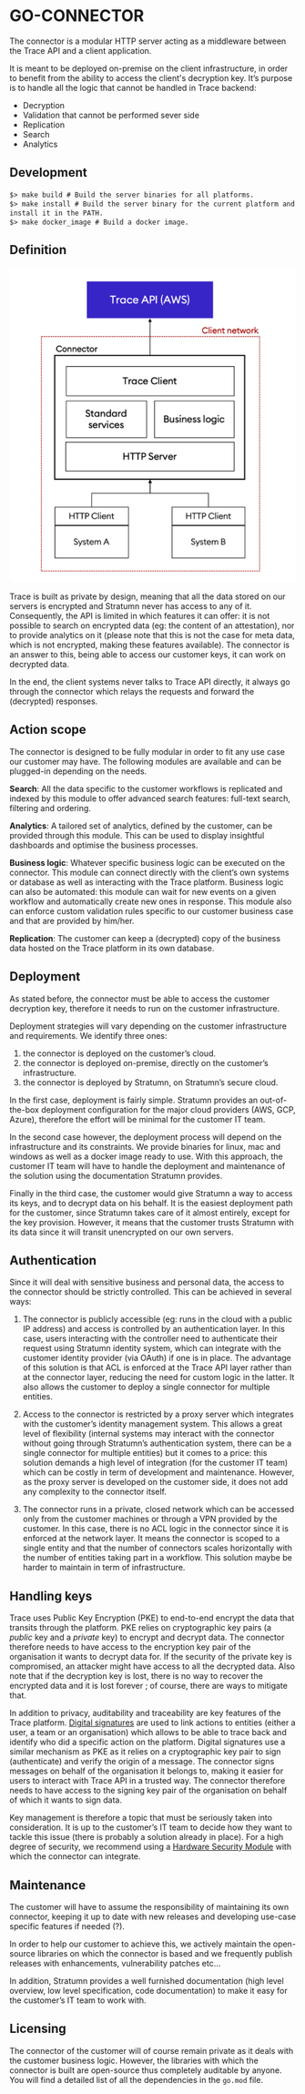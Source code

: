 # GO-CONNECTOR

The connector is a modular HTTP server acting as a middleware between the Trace API and a client application.

It is meant to be deployed on-premise on the client infrastructure, in order to benefit from the ability to access the client's decryption key. It’s purpose is to handle all the logic that cannot be handled in Trace backend:

- Decryption
- Validation that cannot be performed sever side
- Replication
- Search
- Analytics

## Development

```shell
$> make build # Build the server binaries for all platforms.
$> make install # Build the server binary for the current platform and install it in the PATH.
$> make docker_image # Build a docker image.
```

## Definition

<p align="center">
    <img src ="./assets/trace_connector_doc.jpg">
</p>

Trace is built as private by design, meaning that all the data stored on our servers is encrypted and Stratumn never has access to any of it. Consequently, the API is limited in which features it can offer: it is not possible to search on encrypted data (eg: the content of an attestation), nor to provide analytics on it (please note that this is not the case for meta data, which is not encrypted, making these features available). The connector is an answer to this, being able to access our customer keys, it can work on decrypted data.

In the end, the client systems never talks to Trace API directly, it always go through the connector which relays the requests and forward the (decrypted) responses.

## Action scope

The connector is designed to be fully modular in order to fit any use case our customer may have. The following modules are available and can be plugged-in depending on the needs.

**Search**: All the data specific to the customer workflows is replicated and indexed by this module to offer advanced search features: full-text search, filtering and ordering.

**Analytics**: A tailored set of analytics, defined by the customer, can be provided through this module. This can be used to display insightful dashboards and optimise the business processes.

**Business logic**: Whatever specific business logic can be executed on the connector. This module can connect directly with the client’s own systems or database as well as interacting with the Trace platform.
Business logic can also be automated: this module can wait for new events on a given workflow and automatically create new ones in response.
This module also can enforce custom validation rules specific to our customer business case and that are provided by him/her.

**Replication**: The customer can keep a (decrypted) copy of the business data hosted on the Trace platform in its own database.

## Deployment

As stated before, the connector must be able to access the customer decryption key, therefore it needs to run on the customer infrastructure.

Deployment strategies will vary depending on the customer infrastructure and requirements. We identify three ones:

1. the connector is deployed on the customer’s cloud.
2. the connector is deployed on-premise, directly on the customer’s infrastructure.
3. the connector is deployed by Stratumn, on Stratumn’s secure cloud.

In the first case, deployment is fairly simple. Stratumn provides an out-of-the-box deployment configuration for the major cloud providers (AWS, GCP, Azure), therefore the effort will be minimal for the customer IT team.

In the second case however, the deployment process will depend on the infrastructure and its constraints. We provide binaries for linux, mac and windows as well as a docker image ready to use. With this approach, the customer IT team will have to handle the deployment and maintenance of the solution using the documentation Stratumn provides.

Finally in the third case, the customer would give Stratumn a way to access its keys, and to decrypt data on his behalf. It is the easiest deployment path for the customer, since Stratumn takes care of it almost entirely, except for the key provision. However, it means that the customer trusts Stratumn with its data since it will transit unencrypted on our own servers.

## Authentication

Since it will deal with sensitive business and personal data, the access to the connector should be strictly controlled. This can be achieved in several ways:

1. The connector is publicly accessible (eg: runs in the cloud with a public IP address) and access is controlled by an authentication layer. In this case, users interacting with the controller need to authenticate their request using Stratumn identity system, which can integrate with the customer identity provider (via OAuth) if one is in place.
   The advantage of this solution is that ACL is enforced at the Trace API layer rather than at the connector layer, reducing the need for custom logic in the latter. It also allows the customer to deploy a single connector for multiple entities.

2. Access to the connector is restricted by a proxy server which integrates with the customer’s identity management system. This allows a great level of flexibility (internal systems may interact with the connector without going through Stratumn’s authentication system, there can be a single connector for multiple entities) but it comes to a price: this solution demands a high level of integration (for the customer IT team) which can be costly in term of development and maintenance. However, as the proxy server is developed on the customer side, it does not add any complexity to the connector itself.

3. The connector runs in a private, closed network which can be accessed only from the customer machines or through a VPN provided by the customer. In this case, there is no ACL logic in the connector since it is enforced at the network layer. It means the connector is scoped to a single entity and that the number of connectors scales horizontally with the number of entities taking part in a workflow. This solution maybe be harder to maintain in term of infrastructure.

## Handling keys

Trace uses Public Key Encryption (PKE) to end-to-end encrypt the data that transits through the platform. PKE relies on cryptographic key pairs (a _public_ key and a _private_ key) to encrypt and decrypt data. The connector therefore needs to have access to the encryption key pair of the organisation it wants to decrypt data for.
If the security of the private key is compromised, an attacker might have access to all the decrypted data. Also note that if the decryption key is lost, there is no way to recover the encrypted data and it is lost forever ; of course, there are ways to mitigate that.

In addition to privacy, auditability and traceability are key features of the Trace platform. [Digital signatures](https://en.wikipedia.org/wiki/Digital_signature) are used to link actions to entities (either a user, a team or an organisation) which allows to be able to trace back and identify who did a specific action on the platform. Digital signatures use a similar mechanism as PKE as it relies on a cryptographic key pair to sign (authenticate) and verify the origin of a message.
The connector signs messages on behalf of the organisation it belongs to, making it easier for users to interact with Trace API in a trusted way. The connector therefore needs to have access to the signing key pair of the organisation on behalf of which it wants to sign data.

Key management is therefore a topic that must be seriously taken into consideration. It is up to the customer’s IT team to decide how they want to tackle this issue (there is probably a solution already in place). For a high degree of security, we recommend using a [Hardware Security Module](https://en.wikipedia.org/wiki/Hardware_security_module) with which the connector can integrate.

## Maintenance

The customer will have to assume the responsibility of maintaining its own connector, keeping it up to date with new releases and developing use-case specific features if needed (?).

In order to help our customer to achieve this, we actively maintain the open-source libraries on which the connector is based and we frequently publish releases with enhancements, vulnerability patches etc…

In addition, Stratumn provides a well furnished documentation (high level overview, low level specification, code documentation) to make it easy for the customer’s IT team to work with.

## Licensing

The connector of the customer will of course remain private as it deals with the customer business logic. However, the libraries with which the connector is built are open-source thus completely auditable by anyone. You will find a detailed list of all the dependencies in the `go.mod` file.
